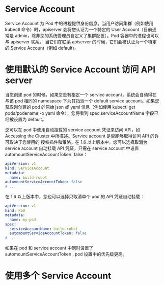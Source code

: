 # Service Account

Service Account 为 Pod 中的进程提供身份信息。当用户访问集群（例如使用 kubectl 命令）时，apiserver 会将您认证为一个特定的 User Account（目前通常是 admin，除非您的系统管理员自定义了集群配置）。Pod 容器中的进程也可以与 apiserver 联系。 当它们在联系 apiserver 的时候，它们会被认证为一个特定的 Service Account（例如 default）。

# 使用默认的 Service Account 访问 API server

当您创建 pod 的时候，如果您没有指定一个 service account，系统会自动得在与该 pod 相同的 namespace 下为其指派一个 default service account。如果您获取刚创建的 pod 的原始 json 或 yaml 信息（例如使用 kubectl get pods/podename -o yaml 命令），您将看到 spec.serviceAccountName 字段已经被设置为 default。

您可以在 pod 中使用自动挂载的 service account 凭证来访问 API，如 Accessing the Cluster 中所描述。Service account 是否能够取得访问 API 的许可取决于您使用的 授权插件和策略。在 1.6 以上版本中，您可以选择取消为 service account 自动挂载 API 凭证，只需在 service account 中设置 automountServiceAccountToken: false：

```yml
apiVersion: v1
kind: ServiceAccount
metadata:
  name: build-robot
automountServiceAccountToken: false
# ...
```

在 1.6 以上版本中，您也可以选择只取消单个 pod 的 API 凭证自动挂载：

```yml
apiVersion: v1
kind: Pod
metadata:
  name: my-pod
spec:
  serviceAccountName: build-robot
  automountServiceAccountToken: false
#  ...
```

如果在 pod 和 service account 中同时设置了 automountServiceAccountToken , pod 设置中的优先级更高。

# 使用多个 Service Account
